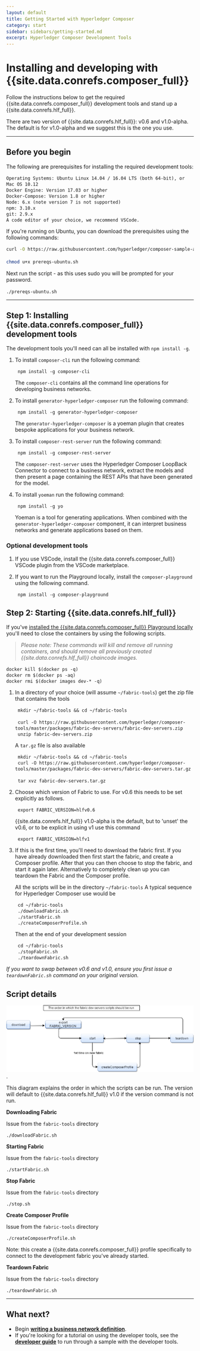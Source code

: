 ```yaml
---
layout: default
title: Getting Started with Hyperledger Composer
category: start
sidebar: sidebars/getting-started.md
excerpt: Hyperledger Composer Development Tools
---
```


# Installing and developing with {{site.data.conrefs.composer_full}}

Follow the instructions below to get the required {{site.data.conrefs.composer_full}} development tools and stand up a {{site.data.conrefs.hlf_full}}.

There are two version of {{site.data.conrefs.hlf_full}}: v0.6 and v1.0-alpha. The default is for v1.0-alpha and we suggest this is the one you use.

---

## Before you begin

The following are prerequisites for installing the required development tools:

```
Operating Systems: Ubuntu Linux 14.04 / 16.04 LTS (both 64-bit), or Mac OS 10.12
Docker Engine: Version 17.03 or higher
Docker-Compose: Version 1.8 or higher
Node: 6.x (note version 7 is not supported)
npm: 3.10.x
git: 2.9.x
A code editor of your choice, we recommend VSCode.
```

If you're running on Ubuntu, you can download the prerequisites using the following commands:

```bash
curl -O https://raw.githubusercontent.com/hyperledger/composer-sample-applications/master/packages/getting-started/scripts/prereqs-ubuntu.sh

chmod u+x prereqs-ubuntu.sh
```

Next run the script - as this uses sudo you will be prompted for your password.

`./prereqs-ubuntu.sh`

---

## Step 1: Installing {{site.data.conrefs.composer_full}} development tools

The development tools you'll need can all be installed with `npm install -g`.

1. To install `composer-cli` run the following command:

        npm install -g composer-cli
    The `composer-cli` contains all the command line operations for developing business networks.

2. To install `generator-hyperledger-composer` run the following command:

        npm install -g generator-hyperledger-composer
    The `generator-hyperledger-composer` is a yoeman plugin that creates bespoke applications for your business network.

3. To install `composer-rest-server` run the following command:

        npm install -g composer-rest-server
    The `composer-rest-server` uses the Hyperledger Composer LoopBack Connector to connect to a business network, extract the models and then present a page containing the REST APIs that have been generated for the model.

4. To install `yoeman` run the following command:

        npm install -g yo
    Yoeman is a tool for generating applications. When combined with the `generator-hyperledger-composer` component, it can interpret business networks and generate applications based on them.

### Optional development tools

1. If you use VSCode, install the {{site.data.conrefs.composer_full}} VSCode plugin from the VSCode marketplace.

2. If you want to run the Playground locally, install the `composer-playground` using the following command.

        npm install -g composer-playground


## Step 2: Starting {{site.data.conrefs.hlf_full}}

If you've [installed the {{site.data.conrefs.composer_full}} Playground locally](../getting-started/using-playground-locally.html) you'll need to close the containers by using the following scripts.

>_Please note: These commands will kill and remove all running containers, and should remove all previously created {{site.data.conrefs.hlf_full}} chaincode images._

```
docker kill $(docker ps -q)
docker rm $(docker ps -aq)
docker rmi $(docker images dev-* -q)
```


1. In a directory of your choice (will assume `~/fabric-tools`) get the zip file that contains the tools

        mkdir ~/fabric-tools && cd ~/fabric-tools

        curl -O https://raw.githubusercontent.com/hyperledger/composer-tools/master/packages/fabric-dev-servers/fabric-dev-servers.zip
        unzip fabric-dev-servers.zip

    A `tar.gz` file is also available

        mkdir ~/fabric-tools && cd ~/fabric-tools
        curl -O https://raw.githubusercontent.com/hyperledger/composer-tools/master/packages/fabric-dev-servers/fabric-dev-servers.tar.gz

        tar xvz fabric-dev-servers.tar.gz

2. Choose which version of Fabric to use. For v0.6 this needs to be set explicitly as follows.

        export FABRIC_VERSION=hlfv0.6

    {{site.data.conrefs.hlf_full}} v1.0-alpha is the default, but to 'unset' the v0.6, or to be explicit in using v1 use this command

        export FABRIC_VERSION=hlfv1

3. If this is the first time, you'll need to download the fabric first. If you have already downloaded then first start the fabric, and create a Composer profile. After that you can then choose to stop the fabric, and start it again later. Alternatively to completely clean up you can teardown the Fabric and the Composer profile.

    All the scripts will be in the directory `~/fabric-tools`  A typical sequence for Hyperledger Composer use would be

        cd ~/fabric-tools
        ./downloadFabric.sh
        ./startFabric.sh
        ./createComposerProfile.sh

    Then at the end of your development session

        cd ~/fabric-tools
        ./stopFabric.sh
        ./teardownFabric.sh

*If you want to swap between v0.6 and v1.0, ensure you first issue a `teardownFabric.sh` command on your original version.*

## Script details

![](../assets/img/developer-tools-commands.png).

This diagram explains the order in which the scripts can be run. The version will default to {{site.data.conrefs.hlf_full}} v1.0 if the version command is not run.

**Downloading Fabric**

Issue from the `fabric-tools` directory
```
./downloadFabric.sh
```

**Starting Fabric**

Issue  from the `fabric-tools` directory
```
./startFabric.sh
```

**Stop Fabric**

Issue from the `fabric-tools` directory
```
./stop.sh
```

**Create Composer Profile**

Issue from the `fabric-tools` directory
```
./createComposerProfile.sh
```

Note: this create a {{site.data.conrefs.composer_full}} profile specifically to connect to the development fabric you've already started.

**Teardown Fabric**

Issue from the `fabric-tools` directory
```
./teardownFabric.sh
```

---

<!--0. Make sure you've started Fabric as in Step 1 above. For example, If this is your first time for exaple:

        $ cd ~/fabric-tools
        $ ./downloadFabric.sh
        $ ./startFabric.sh
        $ ./createComposerProfile.sh

1. Clone the sample application into a directory of your choice - BUT not the same directory as in Step 1. (Assume `~/github`)

        $ mkdir ~/github && cd ~/github
        $ git clone https://github.com/hyperledger/composer-sample-applications
        $ cd composer-sample-applications
        $ npm install
  To see a summary of all the sample applications, there's a simple command that will show summary details of the applications
  A useful information node.js script has been created to show the available sample applications

        $ node ~/github/composer-sample-applications/info.js

2. When you started fabric you will have chosen which version to use.  If you have chosen Fabirc v0.6 you will need to suffix the targets in the npm commands below with `:hlfv06`. Both examples are given below - do not issue both commands!

    _Note: this does not change the application source code or the model, purely the name of the Composer profile to use, and the Fabric's admin indentity_

3. Deploy the business network

        $ cd packages/digitalproperty-app
        $ npm run deployNetwork
        $ npm run deployNetwork:hlfv0.6     # if you want to use v0.6

5. Run the sample application

        $ npm test
        $ npm test:hlfv0.6     # if you want to use v0.6
-->

## What next?

* Begin [**writing a business network definition**](../business-network/businessnetwork.html).
* If you're looking for a tutorial on using the developer tools, see the [**developer guide**](../tutorials/developer-guide.html) to run through a sample with the developer tools.
